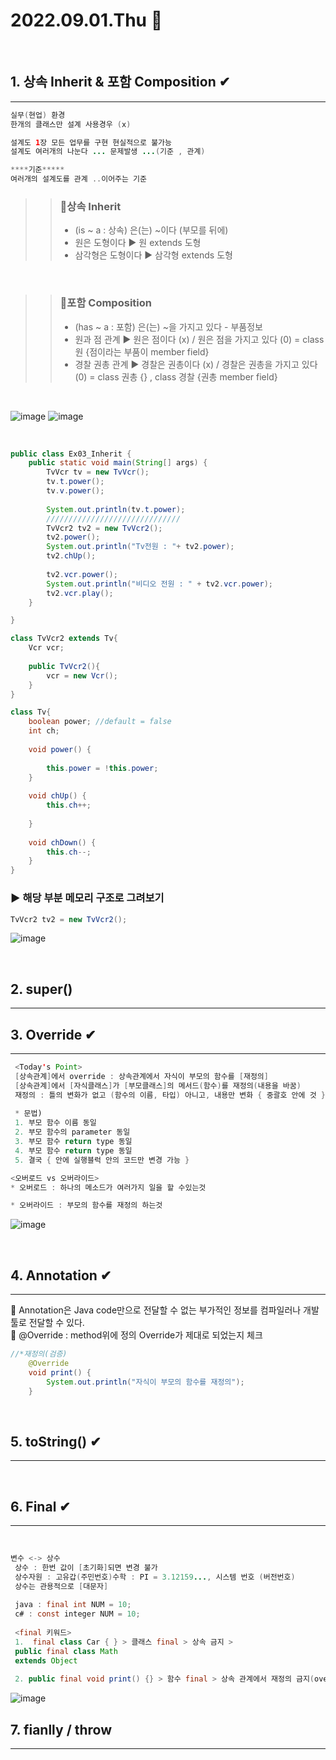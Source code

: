 # 2022.09.01.Thu 📅
<br>

## 1. 상속 Inherit & 포함 Composition ✔
-----------------------------
```java
실무(현업) 환경
한개의 클래스만 설계 사용경우 (x)

설계도 1장 모든 업무를 구현 현실적으로 불가능 
설계도 여러개의 나눈다 ... 문제발생 ...(기준 , 관계)

****기준*****
여러개의 설계도를 관계 ..이어주는 기준

```

>>### 🔔상속 Inherit 
>>* (is ~ a : 상속) 은(는) ~이다 (부모를 뒤에)
>>* 원은 도형이다 ▶ 원 extends 도형
>>* 삼각형은 도형이다 ▶ 삼각형 extends 도형

<br>

>>### 🔔포함 Composition
>>* (has ~ a : 포함) 은(는) ~을 가지고 있다 - 부품정보
>>* 원과 점 관계 ▶ 원은 점이다 (x) / 원은 점을 가지고 있다 (0) = class 원 {점이라는 부품이 member field}
>>* 경찰 권총 관계 ▶ 경찰은 권총이다 (x) / 경찰은 권총을 가지고 있다 (0) = class 권총 {} , class 경찰 {권총 member field}

<br>

![image](http://www.tcpschool.com/lectures/img_java_inheritance_diagram.png)
![image](https://dthumb-phinf.pstatic.net/?src=%22http%3A%2F%2Fcafeptthumb2.phinf.naver.net%2F20160722_256%2Fi7027_1469158489785sypBV_PNG%2F3.PNG%3Ftype%3Dw740%22&type=cafe_wa740)

<br>





```java
public class Ex03_Inherit {
	public static void main(String[] args) {
		TvVcr tv = new TvVcr();
		tv.t.power();
		tv.v.power();
		
		System.out.println(tv.t.power);
		//////////////////////////////
		TvVcr2 tv2 = new TvVcr2();
		tv2.power();
		System.out.println("Tv전원 : "+ tv2.power);
		tv2.chUp();
		
		tv2.vcr.power();
		System.out.println("비디오 전원 : " + tv2.vcr.power);
		tv2.vcr.play();
	}

}
```
```java
class TvVcr2 extends Tv{
	Vcr vcr;
	
	public TvVcr2(){
		vcr = new Vcr();		
	}
}
```
```java
class Tv{
	boolean power; //default = false
	int ch;
	
	void power() {
		
		this.power = !this.power;
	}
	
	void chUp() {
		this.ch++;
		
	}
	
	void chDown() {
		this.ch--;
	}
}
```
 ### ▶ 해당 부분 메모리 구조로 그려보기
```java 
TvVcr2 tv2 = new TvVcr2(); 
```

![image](https://user-images.githubusercontent.com/111114507/187879739-9dae329c-70d3-41ba-9b8f-b7aac7e8f136.png)

<br>

## 2. super()
---------------


## 3. Override ✔
------------------
```java
 <Today's Point>
 [상속관계]에서 override : 상속관계에서 자식이 부모의 함수를 [재정의]
 [상속관계]에서 [자식클래스]가 [부모클래스]의 메서드(함수)를 재정의(내용을 바꿈)
 재정의 : 틀의 변화가 없고 (함수의 이름, 타입) 아니고, 내용만 변화 { 중괄호 안에 것 }
 
 * 문법)
 1. 부모 함수 이름 동일
 2. 부모 함수의 parameter 동일
 3. 부모 함수 return type 동일 
 4. 부모 함수 return type 동일
 5. 결국 { 안에 실행블럭 안의 코드만 변경 가능 }
```

```java
<오버로드 vs 오버라이드>
* 오버로드 : 하나의 메소드가 여러가지 일을 할 수있는것

* 오버라이드 : 부모의 함수를 재정의 하는것
```
![image](https://1.bp.blogspot.com/-mcytVS6SIqE/VJU6HxvD7iI/AAAAAAAACOc/nG02KqkDOoc/w1200-h630-p-k-no-nu/Difference%2Bbetween%2Bmethod%2Boverloading%2Band%2Boverriding%2Bin%2BJava.gif)

<br>

## 4. Annotation ✔
-----------------
🔔 Annotation은 Java code만으로 전달할 수 없는 부가적인 정보를 컴파일러나 개발툴로 전달할 수 있다.  
🔔 @Override :  method위에 정의 Override가 제대로 되었는지 체크
```java
//*재정의(검증)
	@Override
	void print() {
		System.out.println("자식이 부모의 함수를 재정의");	
	}
```

<br>

## 5. toString() ✔
-----------------

<br>

## 6. Final ✔
----------------

<br>

```java
변수 <-> 상수
 상수 : 한번 값이 [초기화]되면 변경 불가
 상수자원 : 고유갑(주민번호)수학 : PI = 3.12159..., 시스템 번호 (버전번호)
 상수는 관용적으로 [대문자]
  
 java : final int NUM = 10;
 c# : const integer NUM = 10;
  
 <final 키워드>
 1.  final class Car { } > 클래스 final > 상속 금지 >
 public final class Math
 extends Object
 
 2. public final void print() {} > 함수 final > 상속 관계에서 재정의 금지(override) 금지

```

![image](https://dotnettutorials.net/wp-content/uploads/2020/08/What-is-Java-Final-Keyword.png)


## 7. fianlly / throw
-----------------------------